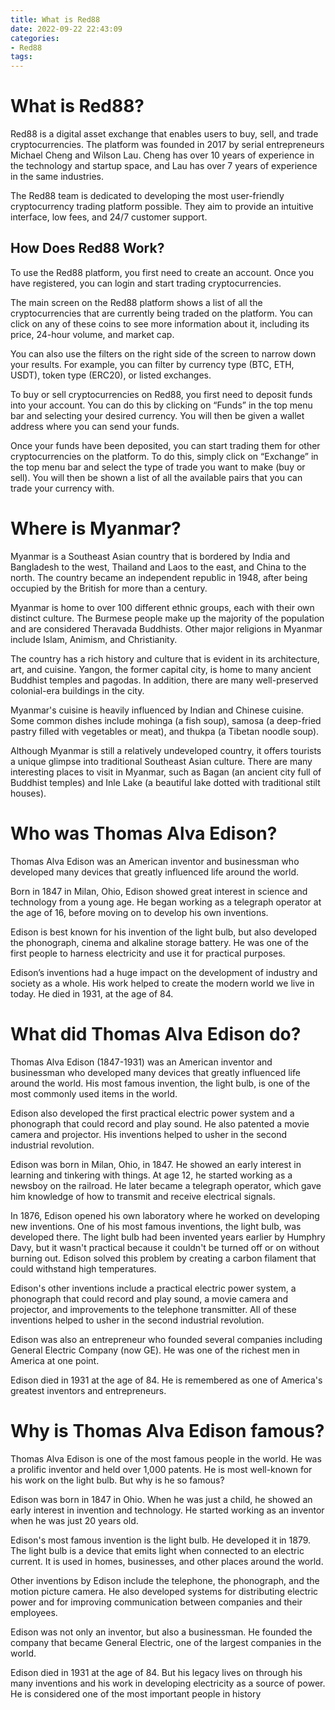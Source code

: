 ```yaml
---
title: What is Red88
date: 2022-09-22 22:43:09
categories:
- Red88
tags:
---
```



#  What is Red88?

Red88 is a digital asset exchange that enables users to buy, sell, and trade cryptocurrencies. The platform was founded in 2017 by serial entrepreneurs Michael Cheng and Wilson Lau. Cheng has over 10 years of experience in the technology and startup space, and Lau has over 7 years of experience in the same industries.

The Red88 team is dedicated to developing the most user-friendly cryptocurrency trading platform possible. They aim to provide an intuitive interface, low fees, and 24/7 customer support.

## How Does Red88 Work?

To use the Red88 platform, you first need to create an account. Once you have registered, you can login and start trading cryptocurrencies.

The main screen on the Red88 platform shows a list of all the cryptocurrencies that are currently being traded on the platform. You can click on any of these coins to see more information about it, including its price, 24-hour volume, and market cap.

You can also use the filters on the right side of the screen to narrow down your results. For example, you can filter by currency type (BTC, ETH, USDT), token type (ERC20), or listed exchanges.

To buy or sell cryptocurrencies on Red88, you first need to deposit funds into your account. You can do this by clicking on “Funds” in the top menu bar and selecting your desired currency. You will then be given a wallet address where you can send your funds.

Once your funds have been deposited, you can start trading them for other cryptocurrencies on the platform. To do this, simply click on “Exchange” in the top menu bar and select the type of trade you want to make (buy or sell). You will then be shown a list of all the available pairs that you can trade your currency with.

#  Where is Myanmar?

Myanmar is a Southeast Asian country that is bordered by India and Bangladesh to the west, Thailand and Laos to the east, and China to the north. The country became an independent republic in 1948, after being occupied by the British for more than a century.

Myanmar is home to over 100 different ethnic groups, each with their own distinct culture. The Burmese people make up the majority of the population and are considered Theravada Buddhists. Other major religions in Myanmar include Islam, Animism, and Christianity.

The country has a rich history and culture that is evident in its architecture, art, and cuisine. Yangon, the former capital city, is home to many ancient Buddhist temples and pagodas. In addition, there are many well-preserved colonial-era buildings in the city.

Myanmar's cuisine is heavily influenced by Indian and Chinese cuisine. Some common dishes include mohinga (a fish soup), samosa (a deep-fried pastry filled with vegetables or meat), and thukpa (a Tibetan noodle soup).

Although Myanmar is still a relatively undeveloped country, it offers tourists a unique glimpse into traditional Southeast Asian culture. There are many interesting places to visit in Myanmar, such as Bagan (an ancient city full of Buddhist temples) and Inle Lake (a beautiful lake dotted with traditional stilt houses).

#  Who was Thomas Alva Edison?

Thomas Alva Edison was an American inventor and businessman who developed many devices that greatly influenced life around the world.

Born in 1847 in Milan, Ohio, Edison showed great interest in science and technology from a young age. He began working as a telegraph operator at the age of 16, before moving on to develop his own inventions.

Edison is best known for his invention of the light bulb, but also developed the phonograph, cinema and alkaline storage battery. He was one of the first people to harness electricity and use it for practical purposes.

Edison’s inventions had a huge impact on the development of industry and society as a whole. His work helped to create the modern world we live in today. He died in 1931, at the age of 84.

#  What did Thomas Alva Edison do?

Thomas Alva Edison (1847-1931) was an American inventor and businessman who developed many devices that greatly influenced life around the world. His most famous invention, the light bulb, is one of the most commonly used items in the world.

Edison also developed the first practical electric power system and a phonograph that could record and play sound. He also patented a movie camera and projector. His inventions helped to usher in the second industrial revolution.

Edison was born in Milan, Ohio, in 1847. He showed an early interest in learning and tinkering with things. At age 12, he started working as a newsboy on the railroad. He later became a telegraph operator, which gave him knowledge of how to transmit and receive electrical signals.

In 1876, Edison opened his own laboratory where he worked on developing new inventions. One of his most famous inventions, the light bulb, was developed there. The light bulb had been invented years earlier by Humphry Davy, but it wasn't practical because it couldn't be turned off or on without burning out. Edison solved this problem by creating a carbon filament that could withstand high temperatures.

Edison's other inventions include a practical electric power system, a phonograph that could record and play sound, a movie camera and projector, and improvements to the telephone transmitter. All of these inventions helped to usher in the second industrial revolution.

Edison was also an entrepreneur who founded several companies including General Electric Company (now GE). He was one of the richest men in America at one point.

Edison died in 1931 at the age of 84. He is remembered as one of America's greatest inventors and entrepreneurs.

#  Why is Thomas Alva Edison famous?

Thomas Alva Edison is one of the most famous people in the world. He was a prolific inventor and held over 1,000 patents. He is most well-known for his work on the light bulb. But why is he so famous?

Edison was born in 1847 in Ohio. When he was just a child, he showed an early interest in invention and technology. He started working as an inventor when he was just 20 years old.

Edison's most famous invention is the light bulb. He developed it in 1879. The light bulb is a device that emits light when connected to an electric current. It is used in homes, businesses, and other places around the world.

Other inventions by Edison include the telephone, the phonograph, and the motion picture camera. He also developed systems for distributing electric power and for improving communication between companies and their employees.

Edison was not only an inventor, but also a businessman. He founded the company that became General Electric, one of the largest companies in the world.

Edison died in 1931 at the age of 84. But his legacy lives on through his many inventions and his work in developing electricity as a source of power. He is considered one of the most important people in history